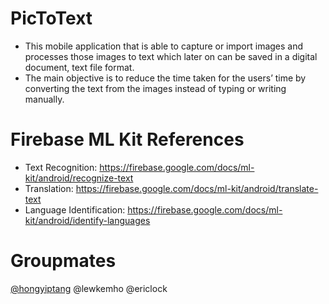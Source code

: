 # PicToText
- This mobile application that is able to capture or import images and processes those images to text which later on can be saved in a digital document, text file format. 
- The main objective is to reduce the time taken for the users’ time by converting the text from the images instead of typing or writing manually.

# Firebase ML Kit References

- Text Recognition:
https://firebase.google.com/docs/ml-kit/android/recognize-text
- Translation:
https://firebase.google.com/docs/ml-kit/android/translate-text
- Language Identification:
https://firebase.google.com/docs/ml-kit/android/identify-languages

# Groupmates
[@hongyiptang](https://github.com/hongyiptang)
@lewkemho
@ericlock

